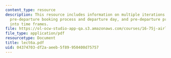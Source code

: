 ```yaml
---
content_type: resource
description: This resource includes information on multiple iterations (samples) of
  pre-departure booking process and departure day, and pre-departure process broken
  into time frames.
file: https://ol-ocw-studio-app-qa.s3.amazonaws.com/courses/16-75j-airline-management-spring-2006/04374703df2aaeeb5f89950400d75757_lect6a.pdf
file_type: application/pdf
resourcetype: Document
title: lect6a.pdf
uid: 04374703-df2a-aeeb-5f89-950400d75757
---
```

